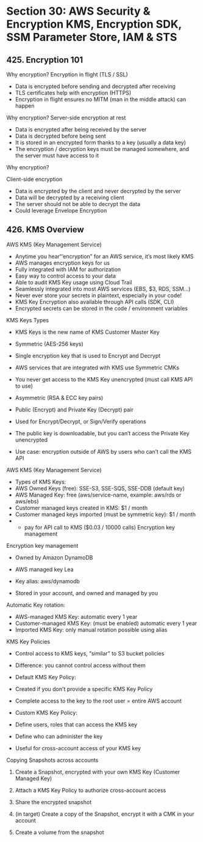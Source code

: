 # Section 30: AWS Security & Encryption KMS, Encryption SDK, SSM Parameter Store, IAM & STS

## 425. Encryption 101

Why encryption? Encryption in flight (TLS / SSL)

- Data is encrypted before sending and decrypted after receiving
- TLS certificates help with encryption (HTTPS)
- Encryption in flight ensures no MITM (man in the middle attack) can happen

Why encryption? Server-side encryption at rest

- Data is encrypted after being received by the server
- Data is decrypted before being sent
- It is stored in an encrypted form thanks to a key (usually a data key)
- The encryption / decryption keys must be managed somewhere, and the server must have access to it

Why encryption?

Client-side encryption

- Data is encrypted by the client and never decrypted by the server
- Data will be decrypted by a receiving client
- The server should not be able to decrypt the data
- Could leverage Envelope Encryption

## 426. KMS Overview

AWS KMS (Key Management Service)

- Anytime you hear“‘encryption” for an AWS service, it’s most likely KMS
- AWS manages encryption keys for us
- Fully integrated with IAM for authorization
- Easy way to control access to your data
- Able to audit KMS Key usage using Cloud Trail
- Seamlessly integrated into most AWS services (EBS, $3, RDS, SSM...)
- Never ever store your secrets in plaintext, especially in your code!
 - KMS Key Encryption also available through API calls (SDK, CLI)
 - Encrypted secrets can be stored in the code / environment variables

KMS Keys Types

- KMS Keys is the new name of KMS Customer Master Key
- Symmetric (AES-256 keys)
 - Single encryption key that is used to Encrypt and Decrypt
 - AWS services that are integrated with KMS use Symmetric CMKs
 - You never get access to the KMS Key unencrypted (must call KMS API to use)

- Asymmetric (RSA & ECC key pairs)
 - Public (Encrypt) and Private Key (Decrypt) pair
 - Used for Encrypt/Decrypt, or Sign/Verify operations
 - The public key is downloadable, but you can’t access the Private Key unencrypted
 - Use case: encryption outside of AWS by users who can’t call the KMS API

AWS KMS (Key Management Service)

- Types of KMS Keys:
 - AWS Owned Keys (free): SSE-S3, SSE-SQS, SSE-DDB (default key)
 - AWS Managed Key: free (aws/service-name, example: aws/rds or aws/ebs)
 - Customer managed keys created in KMS: $1 / month
 - Customer managed keys imported (must be symmetric key): $1 / month
 - + pay for API call to KMS ($0.03 / 10000 calls) Encryption key management

Encryption key management

- Owned by Amazon DynamoDB
- AWS managed key Lea
 - Key alias: aws/dynamodb

- Stored in your account, and owned and managed by you

Automatic Key rotation:

- AWS-managed KMS Key: automatic every 1 year
- Customer-managed KMS Key: (must be enabled) automatic every 1 year
- Imported KMS Key: only manual rotation possible using alias

KMS Key Policies

- Control access to KMS keys, “similar” to S3 bucket policies
- Difference: you cannot control access without them

- Default KMS Key Policy:
 - Created if you don't provide a specific KMS Key Policy
 - Complete access to the key to the root user = entire AWS account

- Custom KMS Key Policy:
 - Define users, roles that can access the KMS key
 - Define who can administer the key
 - Useful for cross-account access of your KMS key

Copying Snapshots across accounts

1. Create a Snapshot, encrypted with your own KMS Key (Customer Managed Key)

2. Attach a KMS Key Policy to authorize cross-account access

3. Share the encrypted snapshot

4. (in target) Create a copy of the Snapshot, encrypt it with a CMK in your account

5. Create a volume from the snapshot